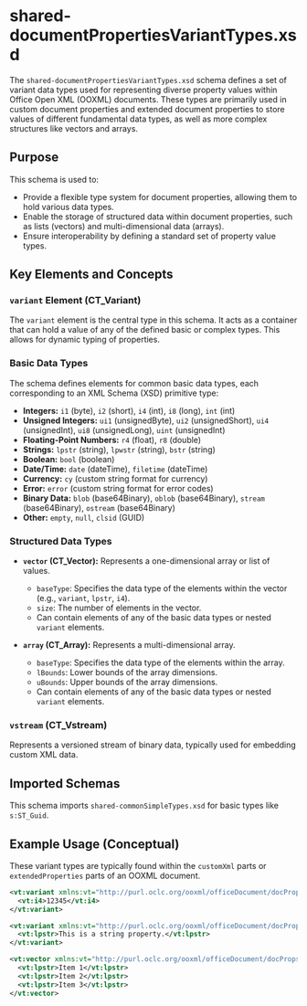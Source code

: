 # shared-documentPropertiesVariantTypes.xsd

The `shared-documentPropertiesVariantTypes.xsd` schema defines a set of variant data types used for representing diverse property values within Office Open XML (OOXML) documents. These types are primarily used in custom document properties and extended document properties to store values of different fundamental data types, as well as more complex structures like vectors and arrays.

## Purpose

This schema is used to:
*   Provide a flexible type system for document properties, allowing them to hold various data types.
*   Enable the storage of structured data within document properties, such as lists (vectors) and multi-dimensional data (arrays).
*   Ensure interoperability by defining a standard set of property value types.

## Key Elements and Concepts

### `variant` Element (CT_Variant)

The `variant` element is the central type in this schema. It acts as a container that can hold a value of any of the defined basic or complex types. This allows for dynamic typing of properties.

### Basic Data Types

The schema defines elements for common basic data types, each corresponding to an XML Schema (XSD) primitive type:
*   **Integers:** `i1` (byte), `i2` (short), `i4` (int), `i8` (long), `int` (int)
*   **Unsigned Integers:** `ui1` (unsignedByte), `ui2` (unsignedShort), `ui4` (unsignedInt), `ui8` (unsignedLong), `uint` (unsignedInt)
*   **Floating-Point Numbers:** `r4` (float), `r8` (double)
*   **Strings:** `lpstr` (string), `lpwstr` (string), `bstr` (string)
*   **Boolean:** `bool` (boolean)
*   **Date/Time:** `date` (dateTime), `filetime` (dateTime)
*   **Currency:** `cy` (custom string format for currency)
*   **Error:** `error` (custom string format for error codes)
*   **Binary Data:** `blob` (base64Binary), `oblob` (base64Binary), `stream` (base64Binary), `ostream` (base64Binary)
*   **Other:** `empty`, `null`, `clsid` (GUID)

### Structured Data Types

*   **`vector` (CT_Vector):** Represents a one-dimensional array or list of values.
    *   `baseType`: Specifies the data type of the elements within the vector (e.g., `variant`, `lpstr`, `i4`).
    *   `size`: The number of elements in the vector.
    *   Can contain elements of any of the basic data types or nested `variant` elements.

*   **`array` (CT_Array):** Represents a multi-dimensional array.
    *   `baseType`: Specifies the data type of the elements within the array.
    *   `lBounds`: Lower bounds of the array dimensions.
    *   `uBounds`: Upper bounds of the array dimensions.
    *   Can contain elements of any of the basic data types or nested `variant` elements.

### `vstream` (CT_Vstream)

Represents a versioned stream of binary data, typically used for embedding custom XML data.

## Imported Schemas

This schema imports `shared-commonSimpleTypes.xsd` for basic types like `s:ST_Guid`.

## Example Usage (Conceptual)

These variant types are typically found within the `customXml` parts or `extendedProperties` parts of an OOXML document.

```xml
<vt:variant xmlns:vt="http://purl.oclc.org/ooxml/officeDocument/docPropsVTypes">
  <vt:i4>12345</vt:i4>
</vt:variant>

<vt:variant xmlns:vt="http://purl.oclc.org/ooxml/officeDocument/docPropsVTypes">
  <vt:lpstr>This is a string property.</vt:lpstr>
</vt:variant>

<vt:vector xmlns:vt="http://purl.oclc.org/ooxml/officeDocument/docPropsVTypes" baseType="lpstr" size="3">
  <vt:lpstr>Item 1</vt:lpstr>
  <vt:lpstr>Item 2</vt:lpstr>
  <vt:lpstr>Item 3</vt:lpstr>
</vt:vector>
```
